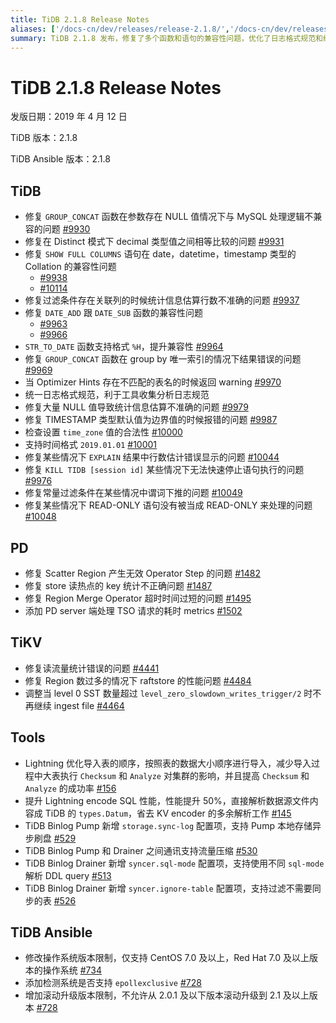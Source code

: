```yaml
---
title: TiDB 2.1.8 Release Notes
aliases: ['/docs-cn/dev/releases/release-2.1.8/','/docs-cn/dev/releases/2.1.8/']
summary: TiDB 2.1.8 发布，修复了多个函数和语句的兼容性问题，优化了日志格式规范和统计信息估算准确性。PD 和 TiKV 也有多项修复和优化。工具方面，Lightning 和 Binlog Pump 等新增了多项配置和性能优化。TiDB Ansible 修改了操作系统版本限制和滚动升级版本限制。
---
```


# TiDB 2.1.8 Release Notes

发版日期：2019 年 4 月 12 日

TiDB 版本：2.1.8

TiDB Ansible 版本：2.1.8

## TiDB

- 修复 `GROUP_CONCAT` 函数在参数存在 NULL 值情况下与 MySQL 处理逻辑不兼容的问题 [#9930](https://github.com/pingcap/tidb/pull/9930)
- 修复在 Distinct 模式下 decimal 类型值之间相等比较的问题 [#9931](https://github.com/pingcap/tidb/pull/9931)
- 修复 `SHOW FULL COLUMNS` 语句在 date，datetime，timestamp 类型的 Collation 的兼容性问题
    - [#9938](https://github.com/pingcap/tidb/pull/9938)
    - [#10114](https://github.com/pingcap/tidb/pull/10114)
- 修复过滤条件存在关联列的时候统计信息估算行数不准确的问题 [#9937](https://github.com/pingcap/tidb/pull/9937)
- 修复 `DATE_ADD` 跟 `DATE_SUB` 函数的兼容性问题
    - [#9963](https://github.com/pingcap/tidb/pull/9963)
    - [#9966](https://github.com/pingcap/tidb/pull/9966)
- `STR_TO_DATE` 函数支持格式 `%H`，提升兼容性 [#9964](https://github.com/pingcap/tidb/pull/9964)
- 修复 `GROUP_CONCAT` 函数在 group by 唯一索引的情况下结果错误的问题 [#9969](https://github.com/pingcap/tidb/pull/9969)
- 当 Optimizer Hints 存在不匹配的表名的时候返回 warning [#9970](https://github.com/pingcap/tidb/pull/9970)
- 统一日志格式规范，利于工具收集分析日志规范
- 修复大量 NULL 值导致统计信息估算不准确的问题 [#9979](https://github.com/pingcap/tidb/pull/9979)
- 修复 TIMESTAMP 类型默认值为边界值的时候报错的问题 [#9987](https://github.com/pingcap/tidb/pull/9987)
- 检查设置 `time_zone` 值的合法性 [#10000](https://github.com/pingcap/tidb/pull/10000)
- 支持时间格式 `2019.01.01` [#10001](https://github.com/pingcap/tidb/pull/10001)
- 修复某些情况下 `EXPLAIN` 结果中行数估计错误显示的问题 [#10044](https://github.com/pingcap/tidb/pull/10044)
- 修复 `KILL TIDB [session id]` 某些情况下无法快速停止语句执行的问题 [#9976](https://github.com/pingcap/tidb/pull/9976)
- 修复常量过滤条件在某些情况中谓词下推的问题 [#10049](https://github.com/pingcap/tidb/pull/10049)
- 修复某些情况下 READ-ONLY 语句没有被当成 READ-ONLY 来处理的问题 [#10048](https://github.com/pingcap/tidb/pull/10048)

## PD

- 修复 Scatter Region 产生无效 Operator Step 的问题 [#1482](https://github.com/pingcap/pd/pull/1482)
- 修复 store 读热点的 key 统计不正确问题 [#1487](https://github.com/pingcap/pd/pull/1487)
- 修复 Region Merge Operator 超时时间过短的问题 [#1495](https://github.com/pingcap/pd/pull/1495)
- 添加 PD server 端处理 TSO 请求的耗时 metrics [#1502](https://github.com/pingcap/pd/pull/1502)

## TiKV

- 修复读流量统计错误的问题 [#4441](https://github.com/tikv/tikv/pull/4441)
- 修复 Region 数过多的情况下 raftstore 的性能问题 [#4484](https://github.com/tikv/tikv/pull/4484)
- 调整当 level 0 SST 数量超过 `level_zero_slowdown_writes_trigger/2` 时不再继续 ingest file [#4464](https://github.com/tikv/tikv/pull/4464)

## Tools

- Lightning 优化导入表的顺序，按照表的数据大小顺序进行导入，减少导入过程中大表执行 `Checksum` 和 `Analyze` 对集群的影响，并且提高 `Checksum` 和 `Analyze` 的成功率 [#156](https://github.com/pingcap/tidb-lightning/pull/156)
- 提升 Lightning encode SQL 性能，性能提升 50%，直接解析数据源文件内容成 TiDB 的 `types.Datum`，省去 KV encoder 的多余解析工作 [#145](https://github.com/pingcap/tidb-lightning/pull/145)
- TiDB Binlog Pump 新增 `storage.sync-log` 配置项，支持 Pump 本地存储异步刷盘 [#529](https://github.com/pingcap/tidb-binlog/pull/529)
- TiDB Binlog Pump 和 Drainer 之间通讯支持流量压缩 [#530](https://github.com/pingcap/tidb-binlog/pull/530)
- TiDB Binlog Drainer 新增 `syncer.sql-mode` 配置项，支持使用不同 `sql-mode` 解析 DDL query [#513](https://github.com/pingcap/tidb-binlog/pull/513)
- TiDB Binlog Drainer 新增 `syncer.ignore-table` 配置项，支持过滤不需要同步的表 [#526](https://github.com/pingcap/tidb-binlog/pull/526)

## TiDB Ansible

- 修改操作系统版本限制，仅支持 CentOS 7.0 及以上，Red Hat 7.0 及以上版本的操作系统 [#734](https://github.com/pingcap/tidb-ansible/pull/734)
- 添加检测系统是否支持 `epollexclusive` [#728](https://github.com/pingcap/tidb-ansible/pull/728)
- 增加滚动升级版本限制，不允许从 2.0.1 及以下版本滚动升级到 2.1 及以上版本 [#728](https://github.com/pingcap/tidb-ansible/pull/728)
